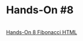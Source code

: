 <h1>Hands-On #8</h1>
 <br>
<a href="https://nighthawk-real.github.io/cis-2013-programs/hands-on-7/Fibonacci.html">Hands-On 8 Fibonacci HTML</a>
<br>

